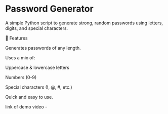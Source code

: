 # Password Generator
A simple Python script to generate strong, random passwords using letters, digits, and special characters.

📌 Features

Generates passwords of any length.

Uses a mix of:

Uppercase & lowercase letters

Numbers (0-9)

Special characters (!, @, #, etc.)

Quick and easy to use.

link of demo video - 

